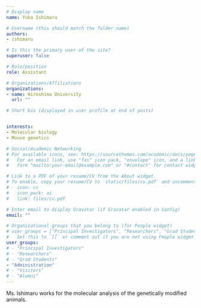 ```yaml
---
# Display name
name: Yuka Ishimaru

# Username (this should match the folder name)
authors:
- ishimaru

# Is this the primary user of the site?
superuser: false

# Role/position
role: Assistant

# Organizations/Affiliations
organizations:
- name: Hiroshima University
  url: ""

# Short bio (displayed in user profile at end of posts)


interests:
- Molecular biology
- Mouse genetics

# Social/Academic Networking
# For available icons, see: https://sourcethemes.com/academic/docs/page-builder/#icons
#   For an email link, use "fas" icon pack, "envelope" icon, and a link in the
#   form "mailto:your-email@example.com" or "#contact" for contact widget.

# Link to a PDF of your resume/CV from the About widget.
# To enable, copy your resume/CV to `static/files/cv.pdf` and uncomment the lines below.
# - icon: cv
#   icon_pack: ai
#   link: files/cv.pdf

# Enter email to display Gravatar (if Gravatar enabled in Config)
email: ""

# Organizational groups that you belong to (for People widget)
# user_groups = ["Principal Investigators", "Researchers", "Grad Students", "Administration", "Visitors", "Alumni"]
#   Set this to `[]` or comment out if you are not using People widget.
user_groups:
# - "Principal Investigators"
# - "Researchers"
# - "Grad Students"
- "Administration"
# - "Visitors"
# - "Alumni"
---
```


Ms. Ishimaru works for the molecular analysis of the genetically  modified animals.
